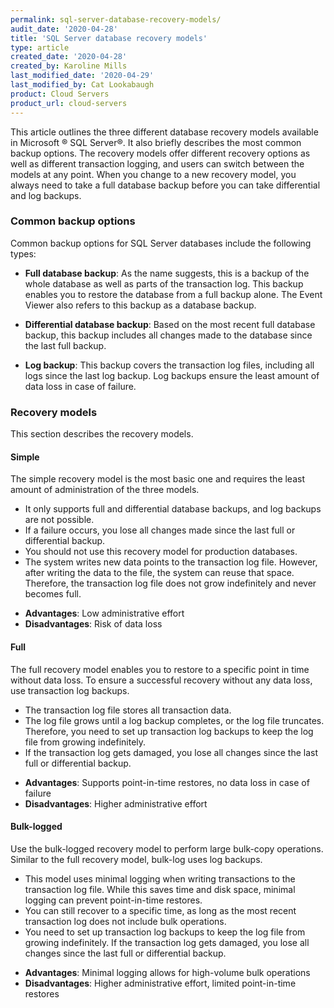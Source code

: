 ```yaml
---
permalink: sql-server-database-recovery-models/
audit_date: '2020-04-28'
title: 'SQL Server database recovery models'
type: article
created_date: '2020-04-28'
created_by: Karoline Mills
last_modified_date: '2020-04-29'
last_modified_by: Cat Lookabaugh
product: Cloud Servers
product_url: cloud-servers
---
```


This article outlines the three different database recovery models available in Microsoft &reg; SQL Server&reg;.
It also briefly describes the most common backup options. The recovery models offer different recovery options
as well as different transaction logging, and users can switch between the models at any point. When you change to a new recovery model, you always need to take a full database backup before you can take differential and log backups.

### Common backup options

Common backup options for SQL Server databases include the following types:

- **Full database backup**: As the name suggests, this is a backup of the whole database as well as parts of the
  transaction log. This backup enables you to restore the database from a full backup alone. The Event Viewer also
  refers to this backup as a database backup.

- **Differential database backup**: Based on the most recent full database backup, this backup includes all changes
   made to the database since the last full backup.

- **Log backup**: This backup covers the transaction log files, including all logs since the last log backup. Log
  backups ensure the least amount of data loss in case of failure.

### Recovery models

This section describes the recovery models.

#### Simple

The simple recovery model is the most basic one and requires the least amount of administration
of the three models.

- It only supports full and differential database backups, and log backups are not possible.
- If a failure occurs, you lose all changes made since the last full or differential backup.
- You should not use this recovery model for production databases.
- The system writes new data points to the transaction log file. However, after writing the data to the file, the
  system can reuse that space. Therefore, the transaction log file does not grow indefinitely and never becomes full. 

+ **Advantages**: Low administrative effort
+ **Disadvantages**: Risk of data loss


#### Full

The full recovery model enables you to restore to a specific point in time without data loss. To ensure a
successful recovery without any data loss, use transaction log backups.

- The transaction log file stores all transaction data.
- The log file grows until a log backup completes, or the log file truncates. Therefore, you need to set up
  transaction log backups to keep the log file from growing indefinitely. 
- If the transaction log gets damaged, you lose all changes since the last full or differential backup.

+ **Advantages**: Supports point-in-time restores, no data loss in case of failure
+ **Disadvantages**: Higher administrative effort

#### Bulk-logged

Use the bulk-logged recovery model to perform large bulk-copy operations. Similar to the full recovery model,
bulk-log uses log backups. 

- This model uses minimal logging when writing transactions to the transaction log file. While this saves time
  and disk space, minimal logging can prevent point-in-time restores. 
- You can still recover to a specific time, as long as the most recent transaction log does not include bulk
  operations. 
- You need to set up transaction log backups to keep the log file from growing indefinitely. If the transaction
  log gets damaged, you lose all changes since the last full or differential backup.

+ **Advantages**: Minimal logging allows for high-volume bulk operations
+ **Disadvantages**: Higher administrative effort, limited point-in-time restores
